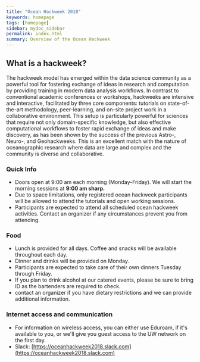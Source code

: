 ```yaml
---
title: "Ocean Hackweek 2018"
keywords: homepage
tags: [homepage]
sidebar: mydoc_sidebar
permalink: index.html
summary: Overview of the Ocean Hackweek
---
```

## What is a hackweek?

The hackweek model has emerged within the data science community as a powerful tool for fostering exchange of ideas in research and computation by providing training in modern data analysis workflows. In contrast to conventional academic conferences or workshops, hackweeks are intensive and interactive, facilitated by three core components: tutorials on state-of-the-art methodology, peer-learning, and on-site project work in a collaborative environment. This setup is particularly powerful for sciences that require not only domain-specific knowledge, but also effective computational workflows to foster rapid exchange of ideas and make discovery, as has been shown by the success of the previous Astro-, Neuro-, and Geohackweeks. This is an excellent match with the nature of oceanographic research where data are large and complex and the community is diverse and collaborative.

### Quick Info
- Doors open at 9:00 am each morning (Monday-Friday). We will start the morning sessions at **9:00 am sharp.**
- Due to space limitations, only registered ocean hackweek participants will be allowed to attend the tutorials and open working sessions.
- Participants are expected to attend all scheduled ocean hackweek activities. Contact an organizer if any circumstances prevent you from attending.

### Food
- Lunch is provided for all days. Coffee and snacks will be available throughout each day.
- Dinner and drinks will be provided on Monday.
- Participants are expected to take care of their own dinners Tuesday through Friday.
- If you plan to drink alcohol at our catered events, please be sure to bring ID as the bartenders are required to check.
- contact an organizer if you have dietary restrictions and we can provide additional information.

### Internet access and communication
- For information on wireless access, you can either use Eduroam, if it's available to you, or we'll give you guest access to the UW network on the first day.
- Slack: [https://oceanhackweek2018.slack.com](https://oceanhackweek2018.slack.com)

<!---
### Pre-event preparation:
- Please review our [Code of Conduct](https://oceanhackweek.github.io/wiki/code_of_conduct.html).
- Please arrive with your laptop ready for tutorial and project work, following our instructions [here](https://geohackweek.github.io/preliminary/). Contact us on Slack (#preliminary_setup) if you have any difficulties. Checklist:
    - [X] Do you have a working local version of Python installed (using conda?).
    - [X] Did you sign up for a Google Earth Engine account?
    - [X] Do you have a GitHub account?
    - [X] Did you successfully spin up a jupyter notebook in [Geohackweek Jupyter Hub](https://jupyterhub.cloudmaven.org/)?
- If you haven't done so already, please add your name to the [Participants List](https://oceanhackweek.github.io/wiki/participants.html) 
by creating a pull request.
- Review the [Project Guidelines](Project-Guidelines) and begin communicating with organizers and other participants about possible project ideas

--->
